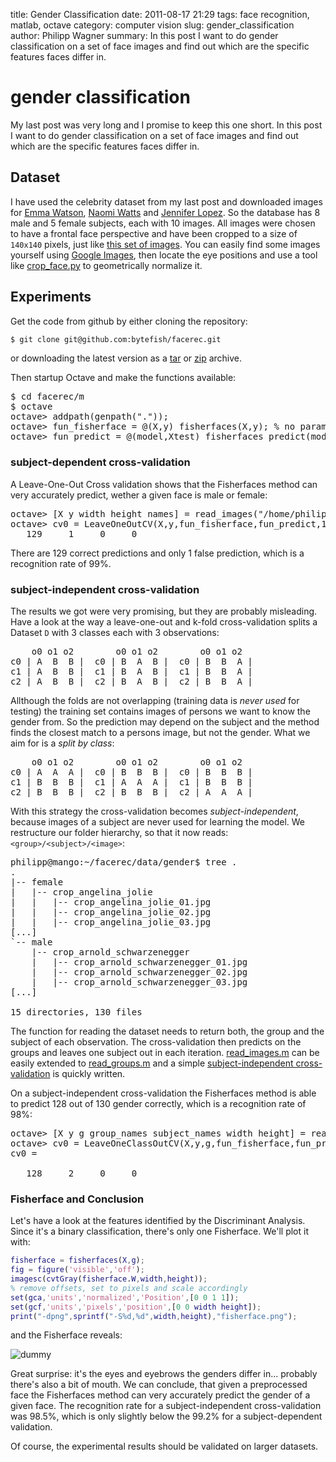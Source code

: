 title: Gender Classification
date: 2011-08-17 21:29
tags: face recognition, matlab, octave
category: computer vision
slug: gender_classification
author: Philipp Wagner
summary: In this post I want to do gender classification on a set of face images and find out which are the specific features faces differ in.

# gender classification #

My last post was very long and I promise to keep this one short. In this post I want to do gender classification on a set of face images and find out which are the specific features faces differ in.

## Dataset ##

I have used the celebrity dataset from my last post and downloaded images for [Emma Watson](http://en.wikipedia.org/wiki/Emma_Watson), [Naomi Watts](http://en.wikipedia.org/wiki/Naomi_Watts) and [Jennifer Lopez](http://en.wikipedia.org/wiki/Jennifer_lopez). So the database has 8 male and 5 female subjects, each with 10 images. All images were chosen to have a frontal face perspective and have been cropped to a size of ``140x140`` pixels, just like [this set of images](/static/images/blog/fisherfaces/clooney_set.png). You can easily find some images yourself using [Google Images](http://images.google.com), then locate the eye positions and use a tool like [crop_face.py](http://www.bytefish.de/blog/aligning_face_images) to geometrically normalize it.

## Experiments ##

Get the code from github by either cloning the repository:

```sh
$ git clone git@github.com:bytefish/facerec.git
```

or downloading the latest version as a [tar](https://github.com/bytefish/facerec/tarball/master) or [zip](https://github.com/bytefish/facerec/zipball/master) archive.

Then startup Octave and make the functions available:

<pre>
$ cd facerec/m
$ octave
octave> addpath(genpath("."));
octave> fun_fisherface = @(X,y) fisherfaces(X,y); % no parameters needed
octave> fun_predict = @(model,Xtest) fisherfaces_predict(model,Xtest,1); % 1-NN
</pre>

### subject-dependent cross-validation ###

A Leave-One-Out Cross validation shows that the Fisherfaces method can very accurately predict, wether a given face is male or female:

<pre>
octave> [X y width height names] = read_images("/home/philipp/facerec/data/gender/");
octave> cv0 = LeaveOneOutCV(X,y,fun_fisherface,fun_predict,1)
   129     1     0     0
</pre>

There are 129 correct predictions and only 1 false prediction, which is a recognition rate of 99%.

### subject-independent cross-validation ###

The results we got were very promising, but they are probably misleading. Have a look at the way a leave-one-out and k-fold cross-validation splits a Dataset ``D`` with 3 classes each with 3 observations:

<pre>
    o0 o1 o2        o0 o1 o2        o0 o1 o2  
c0 | A  B  B |  c0 | B  A  B |  c0 | B  B  A |
c1 | A  B  B |  c1 | B  A  B |  c1 | B  B  A |
c2 | A  B  B |  c2 | B  A  B |  c2 | B  B  A |
</pre>

Allthough the folds are not overlapping (training data is *never used* for testing) the training set contains images of persons we want to know the gender from. So the prediction may depend on the subject and the method finds the closest match to a persons image, but not the gender. What we aim for is a *split by class*:

<pre>
    o0 o1 o2        o0 o1 o2        o0 o1 o2  
c0 | A  A  A |  c0 | B  B  B |  c0 | B  B  B |
c1 | B  B  B |  c1 | A  A  A |  c1 | B  B  B |
c2 | B  B  B |  c2 | B  B  B |  c2 | A  A  A |
</pre>

With this strategy the cross-validation becomes *subject-independent*, because images of a subject are never used for learning the model. We restructure our folder hierarchy, so that it now reads: ``<group>/<subject>/<image>``:

<pre>
philipp@mango:~/facerec/data/gender$ tree .
.
|-- female
|   |-- crop_angelina_jolie
|   |   |-- crop_angelina_jolie_01.jpg
|   |   |-- crop_angelina_jolie_02.jpg
|   |   |-- crop_angelina_jolie_03.jpg
[...]
`-- male
    |-- crop_arnold_schwarzenegger
    |   |-- crop_arnold_schwarzenegger_01.jpg
    |   |-- crop_arnold_schwarzenegger_02.jpg
    |   |-- crop_arnold_schwarzenegger_03.jpg
[...]

15 directories, 130 files
</pre>

The function for reading the dataset needs to return both, the group and the subject of each observation. The cross-validation then predicts on the groups and leaves one subject out in each iteration. [read_images.m](https://github.com/bytefish/facerec/blob/master/m/util/read_images.m) can be easily extended to [read_groups.m](https://github.com/bytefish/facerec/blob/master/m/util/read_groups.m) and a simple [subject-independent cross-validation](https://github.com/bytefish/facerec/blob/master/m/validation/LeaveOneClassOutCV.m) is quickly written.

On a subject-independent cross-validation the Fisherfaces method is able to predict 128 out of 130 gender correctly, which is a recognition rate of 98%:

<pre>
octave> [X y g group_names subject_names width height] = read_groups("/home/philipp/facerec/data/gender/");
octave> cv0 = LeaveOneClassOutCV(X,y,g,fun_fisherface,fun_predict,1)
cv0 =

   128     2     0     0
</pre>

### Fisherface and Conclusion ###

Let's have a look at the features identified by the Discriminant Analysis. Since it's a binary classification, there's only one Fisherface. We'll plot it with:

```matlab
fisherface = fisherfaces(X,g);
fig = figure('visible','off');
imagesc(cvtGray(fisherface.W,width,height));
% remove offsets, set to pixels and scale accordingly
set(gca,'units','normalized','Position',[0 0 1 1]);
set(gcf,'units','pixels','position',[0 0 width height]);
print("-dpng",sprintf("-S%d,%d",width,height),"fisherface.png");
```

and the Fisherface reveals:

<img alt="dummy" src="/static/images/blog/gender_classification/fisherface.png" class="mediacenter" />

Great surprise: it's the eyes and eyebrows the genders differ in... probably there's also a bit of mouth. We can conclude, that given a preprocessed face the Fisherfaces method can very accurately predict the gender of a given face. The recognition rate for a subject-independent cross-validation was 98.5%, which is only slightly below the 99.2% for a subject-dependent validation. 

Of course, the experimental results should be validated on larger datasets.
